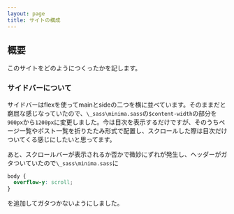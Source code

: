 ```yaml
---
layout: page
title: サイトの構成
---
```


## 概要
このサイトをどのようにつくったかを記します。

### サイドバーについて
サイドバーはflexを使ってmainとsideの二つを横に並べています。そのままだと窮屈な感じなっていたので、`\_sass\minima.sass`の`$content-width`の部分を`900px`から`1200px`に変更しました。今は目次を表示するだけですが、そのうちページ一覧やポスト一覧を折りたたみ形式で配置し、スクロールした際は目次だけついてくる感じにしたいと思ってます。

あと、スクロールバーが表示されるか否かで微妙にずれが発生し、ヘッダーがガタついていたので`\_sass\minima.sass`に
```scss
body {
  overflow-y: scroll;
}
```
を追加してガタつかないようにしました。